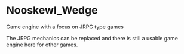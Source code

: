 # Nooskewl_Wedge
Game engine with a focus on JRPG type games

The JRPG mechanics can be replaced and there is still a usable game engine here for other games.
